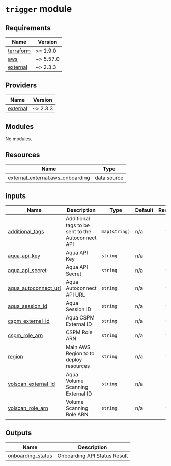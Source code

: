 # `trigger` module

<!-- BEGIN_TF_DOCS -->
## Requirements

| Name | Version |
|------|---------|
| <a name="requirement_terraform"></a> [terraform](#requirement\_terraform) | >= 1.9.0 |
| <a name="requirement_aws"></a> [aws](#requirement\_aws) | ~> 5.57.0 |
| <a name="requirement_external"></a> [external](#requirement\_external) | ~> 2.3.3 |

## Providers

| Name | Version |
|------|---------|
| <a name="provider_external"></a> [external](#provider\_external) | ~> 2.3.3 |

## Modules

No modules.

## Resources

| Name | Type |
|------|------|
| [external_external.aws_onboarding](https://registry.terraform.io/providers/hashicorp/external/latest/docs/data-sources/external) | data source |

## Inputs

| Name | Description | Type | Default | Required |
|------|-------------|------|---------|:--------:|
| <a name="input_additional_tags"></a> [additional\_tags](#input\_additional\_tags) | Additional tags to be sent to the Autoconnect API | `map(string)` | n/a | yes |
| <a name="input_aqua_api_key"></a> [aqua\_api\_key](#input\_aqua\_api\_key) | Aqua API Key | `string` | n/a | yes |
| <a name="input_aqua_api_secret"></a> [aqua\_api\_secret](#input\_aqua\_api\_secret) | Aqua API Secret | `string` | n/a | yes |
| <a name="input_aqua_autoconnect_url"></a> [aqua\_autoconnect\_url](#input\_aqua\_autoconnect\_url) | Aqua Autoconnect API URL | `string` | n/a | yes |
| <a name="input_aqua_session_id"></a> [aqua\_session\_id](#input\_aqua\_session\_id) | Aqua Session ID | `string` | n/a | yes |
| <a name="input_cspm_external_id"></a> [cspm\_external\_id](#input\_cspm\_external\_id) | Aqua CSPM External ID | `string` | n/a | yes |
| <a name="input_cspm_role_arn"></a> [cspm\_role\_arn](#input\_cspm\_role\_arn) | CSPM Role ARN | `string` | n/a | yes |
| <a name="input_region"></a> [region](#input\_region) | Main AWS Region to to deploy resources | `string` | n/a | yes |
| <a name="input_volscan_external_id"></a> [volscan\_external\_id](#input\_volscan\_external\_id) | Aqua Volume Scanning External ID | `string` | n/a | yes |
| <a name="input_volscan_role_arn"></a> [volscan\_role\_arn](#input\_volscan\_role\_arn) | Volume Scanning Role ARN | `string` | n/a | yes |

## Outputs

| Name | Description |
|------|-------------|
| <a name="output_onboarding_status"></a> [onboarding\_status](#output\_onboarding\_status) | Onboarding API Status Result |
<!-- END_TF_DOCS -->
